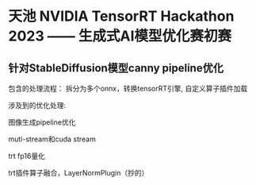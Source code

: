 # 天池 NVIDIA TensorRT Hackathon 2023 —— 生成式AI模型优化赛初赛

## 针对StableDiffusion模型canny pipeline优化

包含的处理流程： 拆分为多个onnx，转换tensorRT引擎, 自定义算子插件加载

涉及到的优化处理:

图像生成pipeline优化

muti-stream和cuda stream

trt fp16量化

trt插件算子融合，LayerNormPlugin（抄的）
